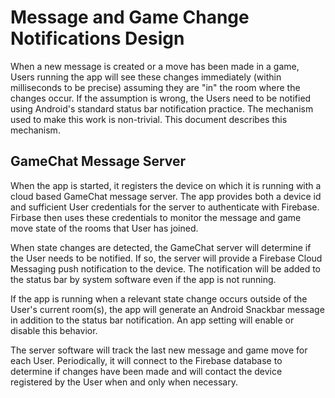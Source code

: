 # Message and Game Change Notifications Design

When a new message is created or a move has been made in a game, Users running the app will see these changes immediately (within milliseconds to be precise) assuming they are "in" the room where the changes occur.  If the assumption is wrong, the Users need to be notified using Android's standard status bar notification practice.  The mechanism used to make this work is non-trivial.  This document describes this mechanism.

## GameChat Message Server

When the app is started, it registers the device on which it is running with a cloud based GameChat message server. The app provides both a device id and sufficient User credentials for the server to authenticate with Firebase. Firbase then uses these credentials to monitor the message and game move state of the rooms that User has joined.  

When state changes are detected, the GameChat server will determine if the User needs to be notified.  If so, the server will provide a Firebase Cloud Messaging push notification to the device.  The notification will be added to the status bar by system software even if the app is not running.

If the app is running when a relevant state change occurs outside of the User's current room(s), the app will generate an Android Snackbar message in addition to the status bar notification.  An app setting will enable or disable this behavior.

The server software will track the last new message and game move for each User.  Periodically, it will connect to the Firebase database to determine if changes have been made and will contact the device registered by the User when and only when necessary.

